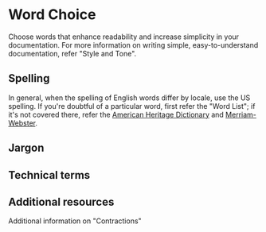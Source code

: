 # Word Choice

Choose words that enhance readability and increase simplicity in your documentation.
For more information on writing simple, easy-to-understand documentation, refer "Style and Tone".

## Spelling

In general, when the spelling of English words differ by locale, use the US spelling. If you're doubtful of a particular word, first refer the "Word List"; if it's not covered there, refer the [American Heritage Dictionary](https://ahdictionary.com/) and [Merriam-Webster](https://www.merriam-webster.com/).

## Jargon

## Technical terms




## Additional resources

Additional information on "Contractions"
